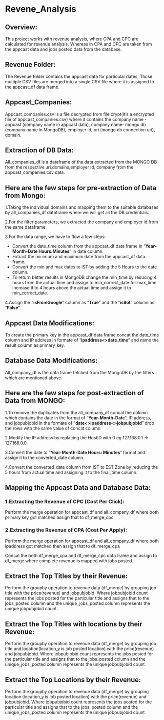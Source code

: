 # Revene_Analysis
## Overview:
This project works with revenue analysis, where CPA and CPC are calculated for revenue analysis. Whereas in CPA and CPC are taken from the appcast data and jobs posted data from the database.

## Revenue Folder:
The Revenue folder contains the appcast data for particular dates, Those multiple CSV files are merged into a single CSV  file where it is assigned to the appcast_df data frame.

## Appcast_Companies:
Appcast_companies.csv is a file decrypted from file.crypt(It’s a encrypted file of appcast_companies.csv) where it contains the company name - appcast (company name in appcast data), company name- mongo db (company name in MongoDB), employer id, uri (mongo db connection uri), domain.

## Extraction of DB Data:
All_companies_df is a dataframe of the data extracted from the MONGO DB from the respective uri,domains,employer id, company from the appcast_companies.csv data.

## Here are the few steps for pre-extraction of Data from Mongo:
1.Taking the individual domains and mapping them to the suitable databases by all_companies_df dataframe where we will get all the DB credentials.

2.For the filter parameters, we extracted the company and employer id from the same dataframe.

3.For the data range, we have to flow a few steps:
* Convert the date_time column from the appcast_df data frame in “**Year-Month-Date Hours:Minutes**” in date column.
* Extract the minimum and maximum date from the appcast_df data frame.
* Convert the min and max dates to IST by adding the 5 Hours to the date column.
* To return better results in MongoDB change the min_time by reducing 4 hours from the actual time and assign to min_correct_date for max_time increase it to 4 hours above the actual time and assign it to min_correct_date.

4.Assign the “**isFromGoogle**” column as “**True**” and the “**isBot**” column as “**False**”.

## Appcast Data Modifications:
To create the primary key in the appcast_df data frame concat the date_time column and IP address in formate of “**ipaddress<>date_time**” and name the result column as primary_key.

## Database Data Modifications:
All_company_df is the data frame fetched from the MongoDB by the filters which are mentioned above.

## Here are the few steps for post-extraction of Data from MONGO:
1.To remove the duplicates from the all_company_df concat the column which contains the date in the format of “**Year-Month-Date**”, IP address, and jobpubjobid in the formate of “**date<>ipaddress<>jobpubjobid**” drop the rows with the same value of concat column.

2.Modify the IP address by replacing the HostID with 0 eg:127.168.0.1 → 127.168.0.0.

3.Convert the date to “**Year-Month-Date Hours: Minutes**” format and assign it to the converted_date column.

4.Convert the converted_date column from IST to EST Zone by reducing the 5 hours from actual time and assigning it to the final_time column.

## Mapping the Appcast Data and Database Data:
### 1.Extracting the Revenue of CPC (Cost Per Click):
Perform the merge operation for appcast_df and all_company_df  where both primary key got matched assign that to df_merge_cpc
### 2.Extracting the Revenue of CPA (Cost Per Apply):
Perform the merge operation for appcast_df and all_company_df  where both ipaddress got matched then assign that to df_merge_cpa

Concat the both df_merge_cpa and df_merge_cpc data frame and assign to df_merge where complete revenue is mapped with jobs posted.

## Extract the Top Titles by their Revenue:
Perform the groupby operation to revenue data (df_merge) by grouping job title with the price(revenue) and jobpubjobid. Where jobpubjobid count represents the jobs posted for the particular title and assigns that to the jobs_posted column and the unique_jobs_posted column represents the unique jobpubjobid count.

## Extract the Top Titles with locations by their Revenue:
Perform the groupby operation to revenue data (df_merge) by grouping job title and location(location_y is job posted location) with the price(revenue) and jobpubjobid. Where jobpubjobid count represents the jobs posted for the particular title and assigns that to the jobs_posted column and the unique_jobs_posted column represents the unique jobpubjobid count.

## Extract the Top Locations by their Revenue:
Perform the groupby operation to revenue data (df_merge) by grouping location (location_y is job posted location) with the price(revenue) and jobpubjobid. Where jobpubjobid count represents the jobs posted for the particular title and assigns that to the jobs_posted column and the unique_jobs_posted column represents the unique jobpubjobid count.
